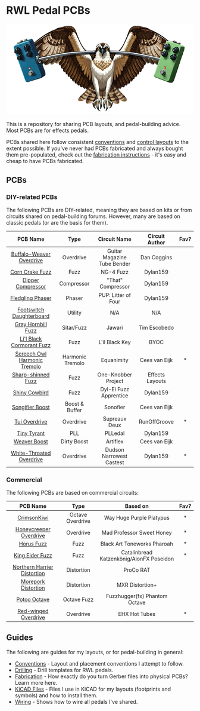 # RWL Pedal PCBs

![RWL Pedals Mascot, an Osprey](images/osprey.png)

This is a repository for sharing PCB layouts, and pedal-building advice. Most PCBs are for effects pedals.

PCBs shared here follow consistent [conventions](instructions/CONVENTIONS.md) and [control layouts](instructions/DRILLING.md) to the extent possible. If you've never had PCBs fabricated and always bought them pre-populated, check out the [fabrication instructions](instructions/FABRICATION.md) - it's easy and cheap to have PCBs fabricated.

## PCBs

### DIY-related PCBs

The following PCBs are DIY-related, meaning they are based on kits or from circuits shared on pedal-building forums. However, many are based on classic pedals (or are the basis for them).

|                          PCB Name                           |       Type       |        Circuit Name         | Circuit Author  | Fav?  |
| :---------------------------------------------------------: | :--------------: | :-------------------------: | :-------------: | :---: |
|    [Buffalo-Weaver Overdrive](/BuffaloWeaverOverdrive/)     |    Overdrive     | Guitar Magazine Tube Bender |   Dan Coggins   |
|             [Corn Crake Fuzz](/CornCrakeFuzz/)              |       Fuzz       |          NG-4 Fuzz          |    Dylan159     |
|           [Dipper Compressor](/DipperCompressor/)           |    Compressor    |      "That" Compressor      |    Dylan159     |
|            [Fledgling Phaser](/FledglingPhaser/)            |      Phaser      |     PUP: Litter of Four     |    Dylan159     |
|    [Footswitch Daughterboard](/FootswitchDaughterboard/)    |     Utility      |             N/A             |       N/A       |
|          [Gray Hornbill Fuzz](/GrayHornbillFuzz/)           |    Sitar/Fuzz    |           Jawari            |  Tim Escobedo   |
|    [Li'l Black Cormorant Fuzz](/LilBlackCormorantFuzz/)     |       Fuzz       |       L'il Black Key        |      BYOC       |
| [Screech Owl Harmonic Tremolo](/ScreechOwlHarmonicTremolo/) | Harmonic Tremolo |         Equanimity          |  Cees van Eijk  |   *   |
|          [Sharp-shinned Fuzz](/SharpShinnedFuzz/)           |       Fuzz       |     One-Knobber Project     | Effects Layouts |
|               [Shiny Cowbird](/ShinyCowbird/)               |       Fuzz       |   Dyl-Ei Fuzz Apprentice    |    Dylan159     |
|             [Songifier Boost](/SongifierBoost/)             |  Boost & Buffer  |          Sonofier           |  Cees van Eijk  |
|               [Tui Overdrive](/TuiOverdrive/)               |    Overdrive     |        Supreaux Deux        |  RunOffGroove   |   *   |
|               [Tiny Tyrant](/TinyTyrantPll/)                |       PLL        |           PLLedal           |    Dylan159     |
|                [Weaver Boost](/WeaverBoost/)                |   Dirty Boost    |          Artiflex           |  Cees van Eijk  |
|    [White-Throated Overdrive](/WhiteThroatedOverdrive/)     |    Overdrive     |  Dudson Narrowest Castest   |    Dylan159     |   *   |

### Commercial

The following PCBs are based on commercial circuits:

|                          PCB Name                          |       Type       |                 Based on                 | Fav?  |
| :--------------------------------------------------------: | :--------------: | :--------------------------------------: | :---: |
|           [CrimsonKiwi](/CrimsonKiwiOverdrive/)            | Octave Overdrive |         Way Huge Purple Platypus         |   *   |
|     [Honeycreeper Overdrive](/HoneycreeperOverdrive/)      |    Overdrive     |        Mad Professor Sweet Honey         |   *   |
|                 [Horus Fuzz](/HorusFuzz/)                  |       Fuzz       |       Black Art Toneworks Pharoah        |   *   |
|             [King Eider Fuzz](/KingEiderFuzz/)             |       Fuzz       | Catalinbread Katzenkönig/AionFX Poseidon |   *   |
| [Northern Harrier Distortion](/NorthernHarrierDistortion/) |    Distortion    |                ProCo RAT                 |
|        [Morepork Distortion](/MoreporkDistortion/)         |    Distortion    |             MXR Distortion+              |
|               [Potoo Octave](/PotooOctave/)                |   Octave Fuzz    |      Fuzzhugger(fx) Phantom Octave       |
|        [Red-winged Overdrive](/RedwingedOverdrive/)        |    Overdrive     |              EHX Hot Tubes               |   *   |

## Guides

The following are guides for my layouts, or for pedal-building in general:

* [Conventions](instructions/CONVENTIONS.md) - Layout and placement conventions I attempt to follow.
* [Drilling](instructions/DRILLING.md) - Drill templates for RWL pedals.
* [Fabrication](instructions/FABRICATION.md) - How exactly do you turn Gerber files into physical PCBs? Learn more here.
* [KiCAD Files](KiCAD/KICAD_SETUP.md) - Files I use in KiCAD for my layouts (footprints and symbols) and how to install them.
* [Wiring](instructions/WIRING.md) - Shows how to wire all pedals I've shared.